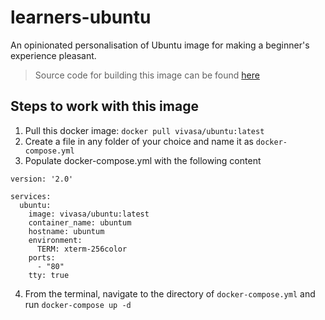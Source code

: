 # learners-ubuntu

An opinionated personalisation of Ubuntu image for making a beginner's experience pleasant.

> Source code for building this image can be found [here](https://github.com/vivasa/learners-linux)

## Steps to work with this image
1. Pull this docker image: `docker pull vivasa/ubuntu:latest`
2. Create a file in any folder of your choice and name it as `docker-compose.yml`
3. Populate docker-compose.yml with the following content

```
version: '2.0'

services:
  ubuntu:
    image: vivasa/ubuntu:latest
    container_name: ubuntum
    hostname: ubuntum
    environment:
      TERM: xterm-256color
    ports:
      - "80"
    tty: true

```
4. From the terminal, navigate to the directory of `docker-compose.yml` and run `docker-compose up -d`

